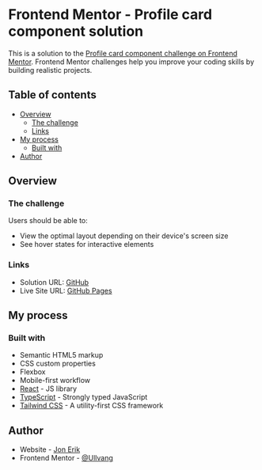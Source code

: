 # Frontend Mentor - Profile card component solution

This is a solution to the [Profile card component challenge on Frontend Mentor](https://www.frontendmentor.io/challenges/profile-card-component-cfArpWshJ). Frontend Mentor challenges help you improve your coding skills by building realistic projects.

## Table of contents

- [Overview](#overview)
  - [The challenge](#the-challenge)
  - [Links](#links)
- [My process](#my-process)
  - [Built with](#built-with)
- [Author](#author)

## Overview

### The challenge

Users should be able to:

- View the optimal layout depending on their device's screen size
- See hover states for interactive elements

### Links

- Solution URL: [GitHub](https://github.com/Ullvang/frontend-mentor-profile-card)
- Live Site URL: [GitHub Pages](https://ullvang.github.io/frontend-mentor-profile-card/)

## My process

### Built with

- Semantic HTML5 markup
- CSS custom properties
- Flexbox
- Mobile-first workflow
- [React](https://reactjs.org/) - JS library
- [TypeScript](https://www.typescriptlang.org/) - Strongly typed JavaScript
- [Tailwind CSS](https://tailwindcss.com/) - A utility-first CSS framework

## Author

- Website - [Jon Erik](https://www.jonerikullvang.no)
- Frontend Mentor - [@Ullvang](https://www.frontendmentor.io/profile/ullvang)
